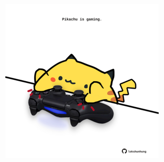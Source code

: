 <!-- built at 11/12/2021, 16:03:00 UTC -->
<p align="center">
  <img width="500" height="500" src="./ReadmeImage.svg">
</p>
